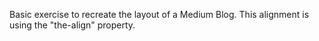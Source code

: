Basic exercise to recreate the layout of a Medium Blog.  This alignment is using the "the-align" property.
